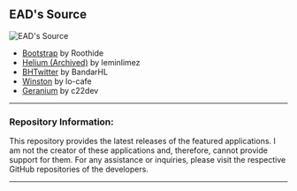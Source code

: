 ## EAD's Source

![EAD's Source](https://cdn.discordapp.com/attachments/1019354023163351050/1196130674101465129/4x.png)

- [Bootstrap](https://github.com/roothide/Bootstrap) by Roothide
- [Helium (Archived)](https://github.com/leminlimez/Helium) by leminlimez
- [BHTwitter](https://github.com/BandarHL/BHTwitter) by BandarHL
- [Winston](https://github.com/lo-cafe/winston) by lo-cafe
- [Geranium](https://github.com/c22dev/Geranium) by c22dev

---

### Repository Information:

This repository provides the latest releases of the featured applications. I am not the creator of these applications and, therefore, cannot provide support for them. For any assistance or inquiries, please visit the respective GitHub repositories of the developers.

---
